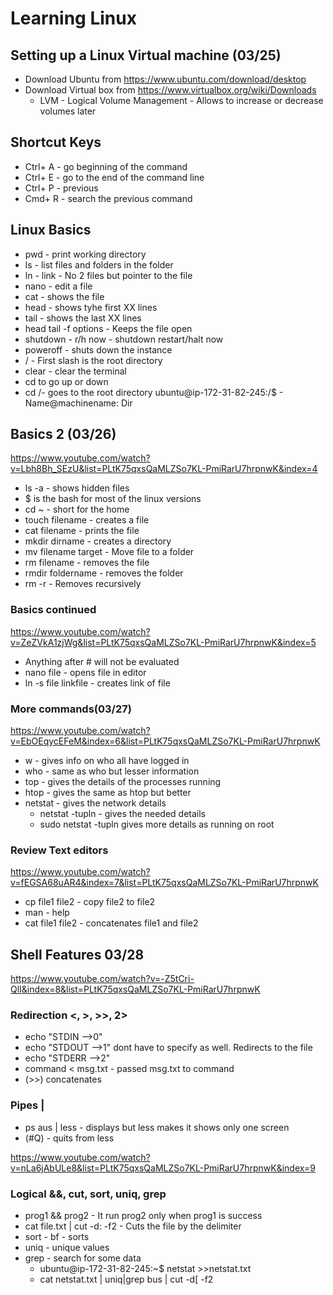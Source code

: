 
# Learning Linux



## Setting up a Linux Virtual machine (03/25)
* Download Ubuntu from https://www.ubuntu.com/download/desktop
* Download Virtual box from https://www.virtualbox.org/wiki/Downloads
    * LVM - Logical Volume Management - Allows to increase or decrease volumes later


## Shortcut Keys
* Ctrl+ A - go beginning of the command
* Ctrl+ E - go to the end of the command line
* Ctrl+ P - previous
* Cmd+ R - search the previous command
   
## Linux Basics

* pwd - print working directory
* ls - list files and folders in the folder
* ln - link - No 2 files but pointer to the file
* nano - edit a file
* cat - shows the file
* head - shows tyhe first XX lines
* tail - shows the last XX lines
* head tail -f options - Keeps the file open
* shutdown - r/h now - shutdown restart/halt now
* poweroff - shuts down the instance
* / - First slash is the root directory
* clear - clear the terminal
* cd to go up or down
* cd /- goes to the root directory
ubuntu@ip-172-31-82-245:/$ - Name@machinename: Dir


## Basics 2 (03/26)
https://www.youtube.com/watch?v=Lbh8Bh_SEzU&list=PLtK75qxsQaMLZSo7KL-PmiRarU7hrpnwK&index=4

* ls -a - shows hidden files
* $ is the bash for most of the linux versions
* cd ~ - short for the home
* touch filename - creates a file
* cat filename - prints the file
* mkdir dirname - creates a directory
* mv filename target - Move file to a folder
* rm filename - removes the file
* rmdir foldername - removes the folder
* rm -r - Removes recursively

### Basics continued
https://www.youtube.com/watch?v=ZeZVkA1zjWg&list=PLtK75qxsQaMLZSo7KL-PmiRarU7hrpnwK&index=5

* Anything after # will not be evaluated
* nano file - opens file in editor
* ln -s file linkfile - creates link of file

### More commands(03/27)
https://www.youtube.com/watch?v=EbOEqycEFeM&index=6&list=PLtK75qxsQaMLZSo7KL-PmiRarU7hrpnwK


* w - gives info on who all have logged in
* who - same as who but lesser information
* top - gives the details of the processes running
 * htop - gives the same as htop but better
* netstat - gives the network details
    * netstat -tupln - gives the needed details
    * sudo netstat -tupln gives more details as running on root
    
### Review Text editors
https://www.youtube.com/watch?v=fEGSA68uAR4&index=7&list=PLtK75qxsQaMLZSo7KL-PmiRarU7hrpnwK

* cp file1 file2 - copy file2 to file2
* man - help
* cat file1 file2 - concatenates file1 and file2

## Shell Features 03/28
https://www.youtube.com/watch?v=-Z5tCri-QlI&index=8&list=PLtK75qxsQaMLZSo7KL-PmiRarU7hrpnwK
### Redirection <, >, >>, 2>

* echo "STDIN -->0"
* echo "STDOUT -->1" dont have to specify as well. Redirects to the file
* echo "STDERR -->2"
* command < msg.txt - passed msg.txt to command
* (>>) concatenates 


### Pipes | 
    
* ps aus | less - displays but less makes it shows only one screen
* (#Q) - quits from less

https://www.youtube.com/watch?v=nLa6jAbULe8&list=PLtK75qxsQaMLZSo7KL-PmiRarU7hrpnwK&index=9

### Logical &&, cut, sort, uniq, grep

* prog1 && prog2 - It run prog2 only when prog1 is success
* cat file.txt | cut -d: -f2 - Cuts the file by the delimiter
* sort - bf - sorts
* uniq - unique values
* grep - search for some data
    * ubuntu@ip-172-31-82-245:~$ netstat >>netstat.txt
    * cat netstat.txt | uniq|grep bus | cut -d[ -f2


 










